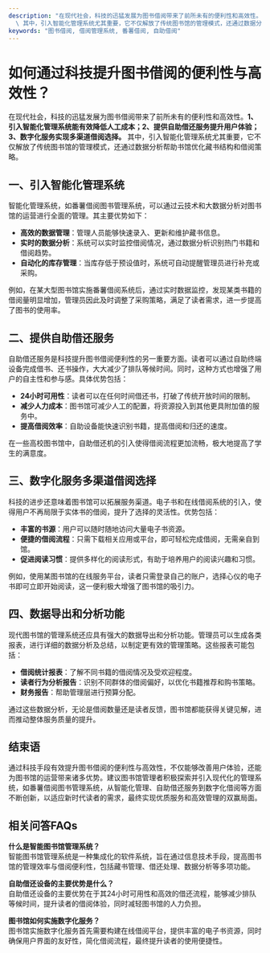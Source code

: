 ```yaml
---
description: "在现代社会，科技的迅猛发展为图书借阅带来了前所未有的便利性和高效性。**1、引入智能化管理系统能有效降低人工成本；2、提供自助借还服务提升用户体验；3、数字化服务实现多渠道借阅选择。**\
  \ 其中，引入智能化管理系统尤其重要，它不仅解放了传统图书馆的管理模式，还通过数据分析帮助书馆优化藏书结构和借阅策略。"
keywords: "图书借阅, 借阅管理系统, 番薯借阅, 自助借阅"
---
```

# 如何通过科技提升图书借阅的便利性与高效性？

在现代社会，科技的迅猛发展为图书借阅带来了前所未有的便利性和高效性。**1、引入智能化管理系统能有效降低人工成本；2、提供自助借还服务提升用户体验；3、数字化服务实现多渠道借阅选择。** 其中，引入智能化管理系统尤其重要，它不仅解放了传统图书馆的管理模式，还通过数据分析帮助书馆优化藏书结构和借阅策略。

## 一、引入智能化管理系统

智能化管理系统，如番薯借阅图书管理系统，可以通过云技术和大数据分析对图书馆的运营进行全面的管理。其主要优势如下：

- **高效的数据管理**：管理人员能够快速录入、更新和维护藏书信息。
- **实时的数据分析**：系统可以实时监控借阅情况，通过数据分析识别热门书籍和借阅趋势。
- **自动化的库存管理**：当库存低于预设值时，系统可自动提醒管理员进行补充或采购。

例如，在某大型图书馆实施番薯借阅系统后，通过实时数据监控，发现某类书籍的借阅量明显增加，管理员因此及时调整了采购策略，满足了读者需求，进一步提高了图书的使用率。

## 二、提供自助借还服务

自助借还服务是科技提升图书借阅便利性的另一重要方面。读者可以通过自助终端设备完成借书、还书操作，大大减少了排队等候时间。同时，这种方式也增强了用户的自主性和参与感。具体优势包括：

- **24小时可用性**：读者可以在任何时间借还书，打破了传统开放时间的限制。
- **减少人力成本**：图书馆可减少人工的配置，将资源投入到其他更具附加值的服务中。
- **提高借阅效率**：自助设备能快速识别书籍，提高借阅和归还的速度。

在一些高校图书馆中，自助借还机的引入使得借阅流程更加流畅，极大地提高了学生的满意度。

## 三、数字化服务多渠道借阅选择

科技的进步还意味着图书馆可以拓展服务渠道。电子书和在线借阅系统的引入，使得用户不再局限于实体书的借阅，提升了选择的灵活性。优势包括：

- **丰富的书源**：用户可以随时随地访问大量电子书资源。
- **便捷的借阅流程**：只需下载相关应用或平台，即可轻松完成借阅，无需亲自到馆。
- **促进阅读习惯**：提供多样化的阅读形式，有助于培养用户的阅读兴趣和习惯。

例如，使用某图书馆的在线服务平台，读者只需登录自己的账户，选择心仪的电子书即可立即开始阅读，这一便利极大增强了图书馆的吸引力。

## 四、数据导出和分析功能

现代图书馆的管理系统还应具有强大的数据导出和分析功能。管理员可以生成各类报表，进行详细的数据分析及总结，以制定更有效的管理策略。这些报表可能包括：

- **借阅统计报表**：了解不同书籍的借阅情况及受欢迎程度。
- **读者行为分析报告**：识别不同群体的借阅偏好，以优化书籍推荐和购书策略。
- **财务报告**：帮助管理层进行预算分配。

通过这些数据分析，无论是借阅数量还是读者反馈，图书馆都能获得关键见解，进而推动整体服务质量的提升。

## 结束语

通过科技手段有效提升图书借阅的便利性与高效性，不仅能够改善用户体验，还能为图书馆的运营带来诸多优势。建议图书馆管理者积极探索并引入现代化的管理系统，如番薯借阅图书管理系统，从智能化管理、自助借还服务到数字化借阅等方面不断创新，以适应新时代读者的需求，最终实现优质服务和高效管理的双赢局面。

## 相关问答FAQs

**什么是智能图书馆管理系统？**  
智能图书馆管理系统是一种集成化的软件系统，旨在通过信息技术手段，提高图书馆的管理效率与借阅便利性，包括藏书管理、借还处理、数据分析等多项功能。

**自助借还设备的主要优势是什么？**  
自助借还设备的主要优势在于其24小时可用性和高效的借还流程，能够减少排队等候时间，提升读者的借阅体验，同时减轻图书馆的人力负担。

**图书馆如何实施数字化服务？**  
图书馆实施数字化服务首先需要构建在线借阅平台，提供丰富的电子书资源，同时确保用户界面的友好性，简化借阅流程，最终提升读者的使用便捷性。
